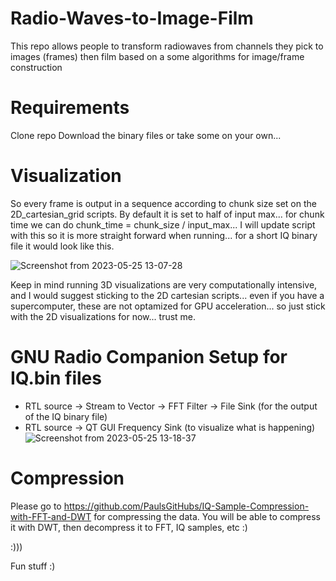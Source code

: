 # Radio-Waves-to-Image-Film
This repo allows people to transform radiowaves from channels they pick to images (frames) then film based on a some algorithms for image/frame construction

# Requirements
Clone repo
Download the binary files or take some on your own...

# Visualization

So every frame is output in a sequence according to chunk size set on the 2D_cartesian_grid scripts. By default it is set to half of input max... for chunk time we can do chunk_time = chunk_size / input_max... I will update script with this so it is more straight forward when running... for a short IQ binary file it would look like this.

![Screenshot from 2023-05-25 13-07-28](https://github.com/PaulsGitHubs/Radio-Waves-to-Image-Film/assets/102178068/cdb96dab-ed72-470e-babd-293d88acc63b)

Keep in mind running 3D visualizations are very computationally intensive, and I would suggest sticking to the 2D cartesian scripts... even if you have a supercomputer, these are not optamized for GPU acceleration... so just stick with the 2D visualizations for now... trust me.

# GNU Radio Companion Setup for IQ.bin files

- RTL source -> Stream to Vector -> FFT Filter -> File Sink (for the output of the IQ binary file)
- RTL source -> QT GUI Frequency Sink (to visualize what is happening)
![Screenshot from 2023-05-25 13-18-37](https://github.com/PaulsGitHubs/Radio-Waves-to-Image-Film/assets/102178068/356fa74d-42a9-409b-9b6f-10251b33c5d6)


# Compression
Please go to https://github.com/PaulsGitHubs/IQ-Sample-Compression-with-FFT-and-DWT for compressing the data. You will be able to compress it with DWT, then decompress it to FFT, IQ samples, etc :)

:)))

Fun stuff :)
